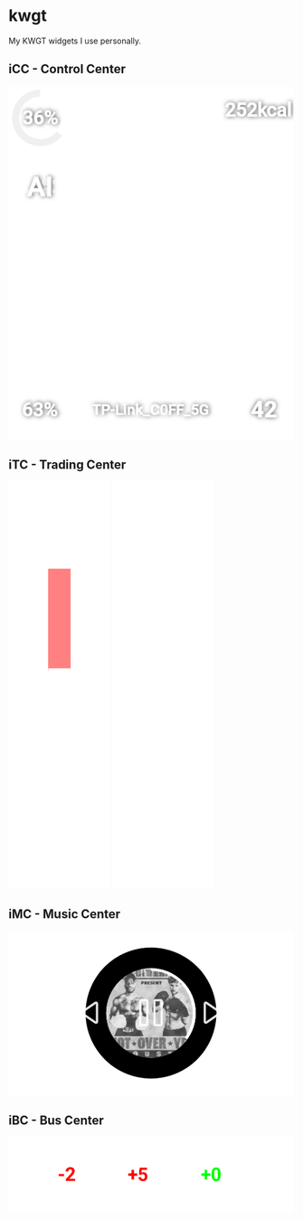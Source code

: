 # kwgt
My KWGT widgets I use personally.

## iCC - Control Center
![iCC_by_LIppen.kwgt.png](docs/assets/iCC_by_LIppen.kwgt.png)

## iTC - Trading Center
![iTC_by_LIppen.kwgt_1.png](docs/assets/iTC_by_LIppen.kwgt.png) ![iTC_by_LIppen.kwgt.png](docs/assets/iTC_by_LIppen.kwgt_1.png)

## iMC - Music Center
![iMC_by_LIppen.kwgt.png](docs/assets/iMC_by_LIppen.kwgt.png)

## iBC - Bus Center
![iBC_by_LIppen.kwgt.png](docs/assets/iBC_by_LIppen.kwgt.png)
